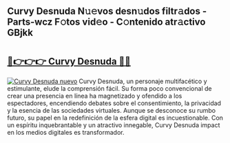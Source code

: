 ## Curvy Desnuda N𝚞𝚎vos desn𝚞dos filtr𝚊dos - Parts-wcz F𝚘tos vid𝚎o - C𝚘ntenido atr𝚊ctivo GBjkk

# <h2><a href="http://mb6vfnd.tromn.icu/?c=Curvy+Desnuda">🔗👉👉👉 Curvy Desnuda 🔗🔗</a></h2>

[![Curvy Desnuda nuevo](https://i.imgur.com/pEAQMta.gif)](http://mb6vfnd.tromn.icu/?c=Curvy+Desnuda)
Curvy Desnuda, un personaje multifacético y estimulante, elude la comprensión fácil. Su forma poco convencional de crear una presencia en línea ha magnetizado y ofendido a los espectadores, encendiendo debates sobre el consentimiento, la privacidad y la esencia de las sociedades virtuales. Aunque se desconoce su rumbo futuro, su papel en la redefinición de la esfera digital es incuestionable. Con un espíritu inquebrantable y un atractivo innegable, Curvy Desnuda impact en los medios digitales es transformador.
